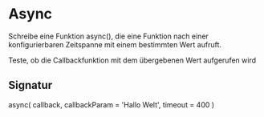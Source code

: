 # Async

Schreibe eine Funktion async(), die
eine Funktion nach einer konfigurierbaren Zeitspanne mit einem
bestimmten Wert aufruft.

Teste, ob die Callbackfunktion mit
dem übergebenen Wert aufgerufen wird

## Signatur
async(
	callback,
	callbackParam = 'Hallo Welt',
	timeout = 400
)